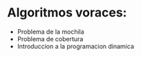 # Algoritmos voraces:
- Problema de la mochila
- Problema de cobertura
- Introduccion a la programacion dinamica
